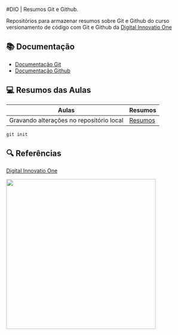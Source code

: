 
#DIO | Resumos Git e Github.

Repositórios para armazenar resumos sobre Git e Github do curso versionamento de código com Git e Github da [Digital Innovatio One](https://web.dio.me/home)

## 📚 Documentação
- [Documentação Git](https://git-scm.com/doc)
- [Documentação Github](https://docs.github.com/doc)

## 💻 Resumos das Aulas
| Aulas | Resumos |
|-------|---------|
|Gravando alterações no repositório local | [Resumos]()|

```
git init 
```
## 🔍 Referências
[Digital Innovatio One](https://web.dio.me/home)

<div alinhar="centro">
<img src="https://github.com/paty3090/dio-resumos-git-e-github/assets/84462967/4419a9e2-c2d8-4905-885a-885a7a4c7065" width="400px" />
</div>

